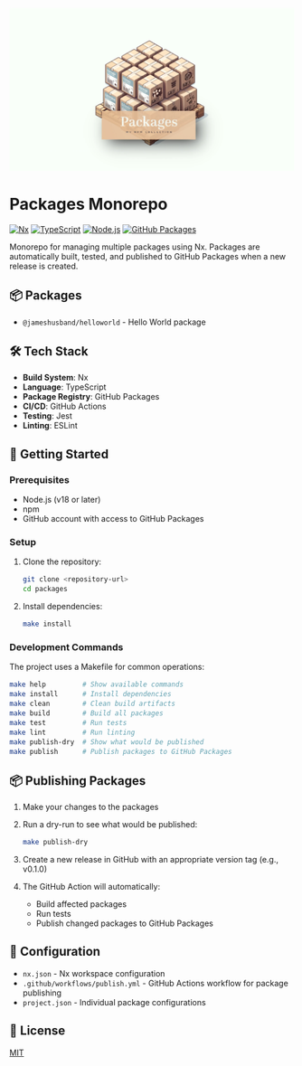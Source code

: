 <br />
<div align="center">
  <img src=".github/readme.webp" />
</div>

# Packages Monorepo

[![Nx](https://img.shields.io/badge/Nx-143055?style=for-the-badge&logo=nx&logoColor=white)](https://nx.dev)
[![TypeScript](https://img.shields.io/badge/TypeScript-3178C6?style=for-the-badge&logo=typescript&logoColor=white)](https://www.typescriptlang.org/)
[![Node.js](https://img.shields.io/badge/Node.js-339933?style=for-the-badge&logo=node.js&logoColor=white)](https://nodejs.org)
[![GitHub Packages](https://img.shields.io/badge/GitHub%20Packages-181717?style=for-the-badge&logo=github&logoColor=white)](https://github.com/features/packages)

Monorepo for managing multiple packages using Nx. Packages are automatically built, tested, and published to GitHub Packages when a new release is created.

## 📦 Packages

- `@jameshusband/helloworld` - Hello World package


## 🛠️ Tech Stack

- **Build System**: Nx
- **Language**: TypeScript
- **Package Registry**: GitHub Packages
- **CI/CD**: GitHub Actions
- **Testing**: Jest
- **Linting**: ESLint

## 🚀 Getting Started

### Prerequisites

- Node.js (v18 or later)
- npm
- GitHub account with access to GitHub Packages

### Setup

1. Clone the repository:
   ```bash
   git clone <repository-url>
   cd packages
   ```

2. Install dependencies:
   ```bash
   make install
   ```

### Development Commands

The project uses a Makefile for common operations:

```bash
make help         # Show available commands
make install      # Install dependencies
make clean        # Clean build artifacts
make build        # Build all packages
make test         # Run tests
make lint         # Run linting
make publish-dry  # Show what would be published
make publish      # Publish packages to GitHub Packages
```

## 📦 Publishing Packages

1. Make your changes to the packages

2. Run a dry-run to see what would be published:
   ```bash
   make publish-dry
   ```

3. Create a new release in GitHub with an appropriate version tag (e.g., v0.1.0)

4. The GitHub Action will automatically:
   - Build affected packages
   - Run tests
   - Publish changed packages to GitHub Packages

## 🔧 Configuration

- `nx.json` - Nx workspace configuration
- `.github/workflows/publish.yml` - GitHub Actions workflow for package publishing
- `project.json` - Individual package configurations

## 📝 License

[MIT](LICENSE)
